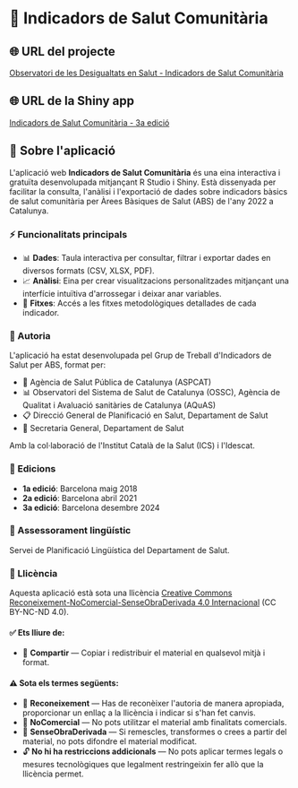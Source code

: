 # 🏥 Indicadors de Salut Comunitària

## 🌐 URL del projecte

[Observatori de les Desigualtats en Salut - Indicadors de Salut Comunitària](http://observatorisalut.gencat.cat/ca/observatori-desigualtats-salut/indicadors_comunitaria/)

## 🌐 URL de la Shiny app

[Indicadors de Salut Comunitària - 3a edició](https://01936a34-5718-c57b-aa7d-170664a8c150.share.connect.posit.cloud/)

## 📝 Sobre l'aplicació

L'aplicació web **Indicadors de Salut Comunitària** és una eina interactiva i gratuïta desenvolupada mitjançant R Studio i Shiny. Està dissenyada per facilitar la consulta, l'anàlisi i l'exportació de dades sobre indicadors bàsics de salut comunitària per Àrees Bàsiques de Salut (ABS) de l'any 2022 a Catalunya.

### ⚡ Funcionalitats principals

* 📊 **Dades**: Taula interactiva per consultar, filtrar i exportar dades en diversos formats (CSV, XLSX, PDF).
* 📈 **Anàlisi**: Eina per crear visualitzacions personalitzades mitjançant una interfície intuïtiva d'arrossegar i deixar anar variables.
* 📄 **Fitxes**: Accés a les fitxes metodològiques detallades de cada indicador.

### 👥 Autoria

L'aplicació ha estat desenvolupada pel Grup de Treball d'Indicadors de Salut per ABS, format per:

* 🏥 Agència de Salut Pública de Catalunya (ASPCAT)
* 📊 Observatori del Sistema de Salut de Catalunya (OSSC), Agència de Qualitat i Avaluació sanitàries de Catalunya (AQuAS)
* 📋 Direcció General de Planificació en Salut, Departament de Salut
* 📝 Secretaria General, Departament de Salut

Amb la col·laboració de l'Institut Català de la Salut (ICS) i l'Idescat.

### 📅 Edicions

* **1a edició**: Barcelona maig 2018
* **2a edició**: Barcelona abril 2021
* **3a edició**: Barcelona desembre 2024

### 📖 Assessorament lingüístic

Servei de Planificació Lingüística del Departament de Salut.

### 📜 Llicència

Aquesta aplicació està sota una llicència [Creative Commons Reconeixement-NoComercial-SenseObraDerivada 4.0 Internacional](https://creativecommons.org/licenses/by-nc-nd/4.0/deed.ca) (CC BY-NC-ND 4.0).

#### ✅ Ets lliure de:
* 🔗 **Compartir** — Copiar i redistribuir el material en qualsevol mitjà i format.

#### ⚠️ Sota els termes següents:
* 📛 **Reconeixement** — Has de reconèixer l'autoria de manera apropiada, proporcionar un enllaç a la llicència i indicar si s'han fet canvis.
* 🚫 **NoComercial** — No pots utilitzar el material amb finalitats comercials.
* 🚷 **SenseObraDerivada** — Si remescles, transformes o crees a partir del material, no pots difondre el material modificat.
* 🔓 **No hi ha restriccions addicionals** — No pots aplicar termes legals o mesures tecnològiques que legalment restringeixin fer allò que la llicència permet.
